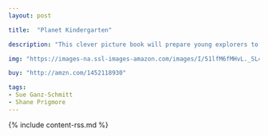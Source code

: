 ```yaml
---
layout: post

title:  "Planet Kindergarten"

description: "This clever picture book will prepare young explorers to boldly go where they have never gone before: Planet Kindergarten. Suit up for a daring adventure as our hero navigates the unknown reaches and alien inhabitants of this strange new world. Hilarious and confidence-boosting, this exciting story will have new kindergarteners ready for liftoff!"

img: "https://images-na.ssl-images-amazon.com/images/I/51lfM6fMHvL._SL480_.jpg"

buy: "http://amzn.com/1452118930"

tags:
- Sue Ganz-Schmitt
- Shane Prigmore
---
```


{% include content-rss.md %}
